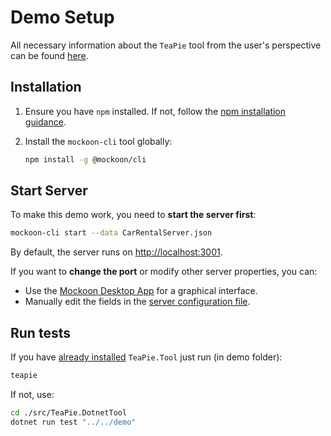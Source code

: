 
# Demo Setup

All necessary information about the `TeaPie` tool from the user's perspective can be found [here](../README.md).

## Installation

1. Ensure you have `npm` installed. If not, follow the [npm installation guidance](https://docs.npmjs.com/downloading-and-installing-node-js-and-npm).

2. Install the `mockoon-cli` tool globally:

    ```sh
    npm install -g @mockoon/cli
    ```

## Start Server

To make this demo work, you need to **start the server first**:

```sh
mockoon-cli start --data CarRentalServer.json
```

By default, the server runs on [http://localhost:3001](http://localhost:3001).

If you want to **change the port** or modify other server properties, you can:

- Use the [Mockoon Desktop App](https://mockoon.com/) for a graphical interface.
- Manually edit the fields in the [server configuration file](CarRentalServer.json).

## Run tests

If you have [already installed](../README.md#how-to-install-locally) `TeaPie.Tool` just run (in demo folder):

```sh
teapie
```

If not, use:

```sh
cd ./src/TeaPie.DotnetTool
dotnet run test "../../demo"
```
